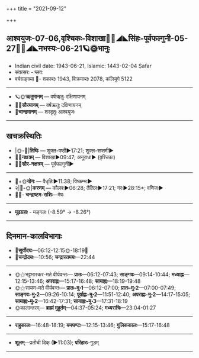 +++
title = "2021-09-12"

+++
## आश्वयुजः-07-06,वृश्चिकः-विशाखा🌛🌌◢◣सिंहः-पूर्वफल्गुनी-05-27🌌🌞◢◣नभस्यः-06-21🪐🌞भानुः
- Indian civil date: 1943-06-21, Islamic: 1443-02-04 Ṣafar
- संवत्सरः - प्लवः
- वर्षसङ्ख्या 🌛- शकाब्दः 1943, विक्रमाब्दः 2078, कलियुगे 5122
___________________
- 🪐🌞**ऋतुमानम्** — वर्षऋतुः दक्षिणायनम्
- 🌌🌞**सौरमानम्** — वर्षऋतुः दक्षिणायनम्
- 🌛**चान्द्रमानम्** — शरदृतुः आश्वयुजः
___________________


## खचक्रस्थितिः
- |🌞-🌛|**तिथिः** — शुक्ल-षष्ठी►17:21; शुक्ल-सप्तमी►  
- 🌌🌛**नक्षत्रम्** — विशाखा►09:47; अनूराधा► (वृश्चिकः)  
- 🌌🌞**सौर-नक्षत्रम्** — पूर्वफल्गुनी►  
___________________
- 🌛+🌞**योगः** — वैधृतिः►11:38; विष्कम्भः►  
- २|🌛-🌞|**करणम्** — कौलवः►06:28; तैतिलः►17:21; गरः►28:15*; वणिजः►  
- 🌌🌛- **चन्द्राष्टम-राशिः**—मेषः  
___________________
- **मूढग्रहाः** - मङ्गलः (-8.59° → -8.26°)
___________________


## दिनमान-कालविभागाः
- 🌅**सूर्योदयः**—06:12-12:15🌞️-18:19🌇  
- 🌛**चन्द्रोदयः**—10:56; **चन्द्रास्तमयः**—22:44  
___________________
- 🌞⚝भट्टभास्कर-मते वीर्यवन्तः— **प्रातः**—06:12-07:43; **साङ्गवः**—09:14-10:44; **मध्याह्नः**—12:15-13:46; **अपराह्णः**—15:17-16:48; **सायाह्नः**—18:19-19:48  
- 🌞⚝सायण-मते वीर्यवन्तः— **प्रातः-मु॰1**—06:12-07:00; **प्रातः-मु॰2**—07:00-07:49; **साङ्गवः-मु॰2**—09:26-10:14; **पूर्वाह्णः-मु॰2**—11:51-12:40; **अपराह्णः-मु॰2**—14:17-15:05; **सायाह्नः-मु॰2**—16:42-17:31; **सायाह्नः-मु॰3**—17:31-18:19  
- 🌞कालान्तरम्— **ब्राह्मं मुहूर्तम्**—04:37-05:24; **मध्यरात्रिः**—23:04-01:27  
___________________
- **राहुकालः**—16:48-18:19; **यमघण्टः**—12:15-13:46; **गुलिककालः**—15:17-16:48  
___________________
- **शूलम्**—प्रतीची दिक् (►11:03); **परिहारः**–गुडम्  
___________________
